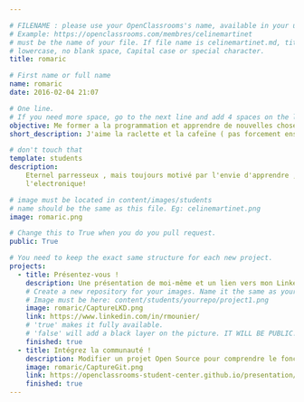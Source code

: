 ```yaml
---

# FILENAME : please use your OpenClassrooms's name, available in your url.
# Example: https://openclassrooms.com/membres/celinemartinet
# must be the name of your file. If file name is celinemartinet.md, title is celinemartinet.
# lowercase, no blank space, Capital case or special character.
title: romaric

# First name or full name
name: romaric	
date: 2016-02-04 21:07

# One line.
# If you need more space, go to the next line and add 4 spaces on the left, as in 'description'.
objective: Me former a la programmation et apprendre de nouvelles choses !
short_description: J'aime la raclette et la cafeïne ( pas forcement ensemble )

# don't touch that
template: students
description:
    Eternel parresseux , mais toujours motivé par l'envie d'apprendre , j'aime tout ce qui se rapporte a l'informatique et a    
    l'electronique!

# image must be located in content/images/students
# name should be the same as this file. Eg: celinemartinet.png
image: romaric.png

# Change this to True when you do you pull request.
public: True

# You need to keep the exact same structure for each new project.
projects:
  - title: Présentez-vous !
    description: Une présentation de moi-même et un lien vers mon LinkedIn.
    # Create a new repository for your images. Name it the same as your nickname and profile picture.
    # Image must be here: content/students/yourrepo/project1.png
    image: romaric/CaptureLKD.png
    link: https://www.linkedin.com/in/rmounier/
    # 'true' makes it fully available.
    # 'false' will add a black layer on the picture. IT WILL BE PUBLIC!
    finished: true
  - title: Intégrez la communauté !
    description: Modifier un projet Open Source pour comprendre le fonctionnement de Git, de Github et des pull requests. 
    image: romaric/CaptureGit.png
    link: https://openclassrooms-student-center.github.io/presentation/students/ratus.html
    finished: true
---
```

